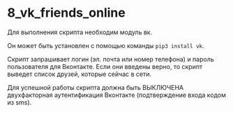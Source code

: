# 8_vk_friends_online

Для выполнения скрипта необходим модуль вк.

Он может быть установлен с помощью команды `pip3 install vk`.

Скрипт запрашивает логин (эл. почта или номер телефона) и пароль
пользователя для Вконтакте. Если они введены верно, то скрипт выведет
список друзей, которые сейчас в сети.

Для успешной работы скрипта должна быть ВЫКЛЮЧЕНА двухфакторная
аутентификация Вконтакте (подтверждение входа кодом из sms).